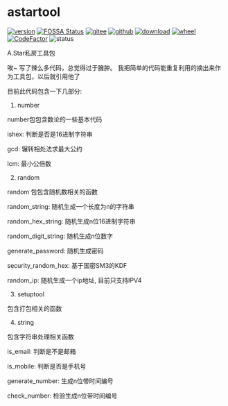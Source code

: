 # astartool


[![version](https://img.shields.io/pypi/v/astartool.svg)](https://pypi.python.org/pypi/astartool)
[![FOSSA Status](https://app.fossa.com/api/projects/git%2Bgithub.com%2FASTARCHEN%2Fastartool.svg?type=shield)](https://app.fossa.com/projects/git%2Bgithub.com%2FASTARCHEN%2Fastartool?ref=badge_shield)
[![gitee](https://gitee.com/hoops/astartool/badge/star.svg)](https://gitee.com/hoops/astartool/stargazers)
[![github](https://img.shields.io/github/stars/ASTARCHEN/astartool)](https://img.shields.io/github/stars/ASTARCHEN/astartool)
[![download](https://img.shields.io/pypi/dm/astartool.svg)](https://pypi.org/project/astartool)
[![wheel](https://img.shields.io/pypi/wheel/astartool.svg)](https://pypi.python.org/pypi/astartool)
[![CodeFactor](https://www.codefactor.io/repository/github/astarchen/astartool/badge/master)](https://www.codefactor.io/repository/github/astarchen/astartool/overview/master)
![status](https://img.shields.io/pypi/status/astartool.svg)

A.Star私房工具包

唉~ 写了辣么多代码，总觉得过于臃肿。
我把简单的代码能重复利用的摘出来作为工具包，以后就引用他了

目前此代码包含一下几部分:

1. number

number包包含数论的一些基本代码

ishex: 判断是否是16进制字符串

gcd: 辗转相处法求最大公约

lcm: 最小公倍数

2. random

random 包包含随机数相关的函数

random_string: 随机生成一个长度为n的字符串

random_hex_string: 随机生成n位16进制字符串

random_digit_string: 随机生成n位数字

generate_password: 随机生成密码

security_random_hex: 基于国密SM3的KDF

random_ip: 随机生成一个ip地址, 目前只支持IPV4

3. setuptool

包含打包相关的函数

4. string

包含字符串处理相关函数

is_email: 判断是不是邮箱

is_mobile: 判断是否是手机号

generate_number: 生成n位带时间编号

check_number: 检验生成n位带时间编号
